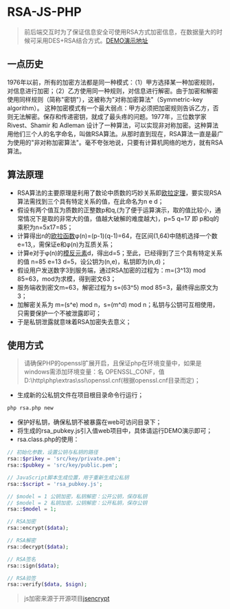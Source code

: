 # RSA-JS-PHP
> 前后端交互时为了保证信息安全可使用RSA方式加密信息，在数据量大的时候可采用DES+RSA结合方式。[DEMO演示地址](https://api.wm07.cn/test/rsa-js-php/rsa.html)
## 一点历史
1976年以前，所有的加密方法都是同一种模式：（1）甲方选择某一种加密规则，对信息进行加密；（2）乙方使用同一种规则，对信息进行解密。由于加密和解密使用同样规则（简称"密钥"），这被称为"对称加密算法"（Symmetric-key algorithm）。
这种加密模式有一个最大弱点：甲方必须把加密规则告诉乙方，否则无法解密。保存和传递密钥，就成了最头疼的问题。1977年，三位数学家Rivest、Shamir 和 Adleman 设计了一种算法，可以实现非对称加密。这种算法用他们三个人的名字命名，叫做RSA算法。从那时直到现在，RSA算法一直是最广为使用的"非对称加密算法"。毫不夸张地说，只要有计算机网络的地方，就有RSA算法。
## 算法原理
- RSA算法的主要原理是利用了数论中质数的巧妙关系即[欧拉定理](https://baike.baidu.com/item/%E6%AC%A7%E6%8B%89%E5%AE%9A%E7%90%86/891345?fr=aladdin)，要实现RSA算法需找到三个具有特定关系的值，在此命名为n e d；
- 假设有两个值互为质数的正整数p和q,(为了便于运算演示，取的值比较小，通常情况下是取的非常大的值，值越大破解的难度越大)，p=5 q=17 即 p和q的乘积为n=5x17=85； 
- 计算得出n的[欧拉函数](https://baike.baidu.com/item/%E6%AC%A7%E6%8B%89%E5%87%BD%E6%95%B0/1944850?fr=aladdin)φ(n)=(p-1)(q-1)=64，在区间(1,64)中随机选择一个数e=13,，需保证e和φ(n)为互质关系；
- 计算e对于φ(n)的[模反元素](https://baike.baidu.com/item/%E6%A8%A1%E5%8F%8D%E5%85%83%E7%B4%A0/20417595?fr=aladdin)d，得出d=5；至此，已经得到了三个具有特定关系的值 n=85 e=13 d=5，设公钥为(n,e)，私钥即为(n,d)；
- 假设用户发送数字3到服务端，通过RSA加密的过程为：m=(3^13) mod 85=63，mod为求模，得到密文63；
- 服务端收到密文m=63，解密过程为 s=(63^5) mod 85=3，最终得出原文为3；
- 加解密关系为 m=(s^e) mod n，s=(m^d) mod n；私钥与公钥可互相使用，只需要保护一个不被泄露即可；
- 于是私钥泄露就意味着RSA加密失去意义；
## 使用方式
> 请确保PHP的openssl扩展开启，且保证php在环境变量中，如果是windows需添加环境变量：名 OPENSSL_CONF，值 D:\http\php\extras\ssl\openssl.cnf(根据openssl.cnf目录而定)；
- 生成新的公私钥文件在项目根目录命令行运行；
```bash
php rsa.php new
```
- 保护好私钥，确保私钥不被暴露在web可访问目录下；
- 将生成的rsa_pubkey.js引入值web项目中，具体请运行DEMO演示即可；
- rsa.class.php的使用：
```php
// 初始化参数，设置公钥与私钥的路径
rsa::$prikey = 'src/key/private.pem';
rsa::$pubkey = 'src/key/public.pem';

// JavaScript脚本生成位置，用于重新生成公私钥
rsa::$script = 'rsa_pubkey.js';

// $model = 1 公钥加密，私钥解密：公开公钥，保存私钥
// $model = 2 私钥加密，公钥解密：公开私钥，保存公钥
rsa::$model = 1;

// RSA加密
rsa::encrypt($data);

// RSA解密
rsa::decrypt($data);

// RSA签名
rsa::sign($data);

// RSA验签
rsa::verify($data, $sign);
```
>js加密来源于开源项目[jsencrypt](https://github.com/travist/jsencrypt)